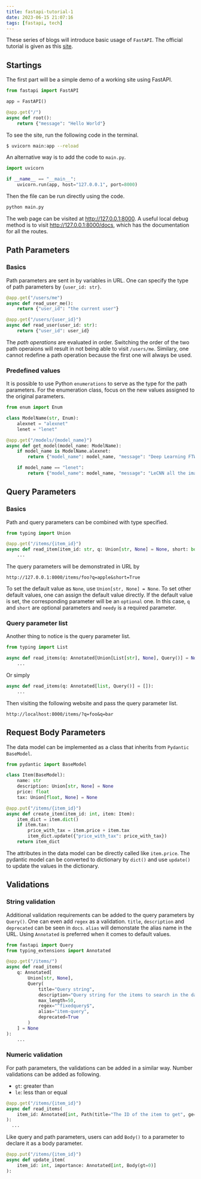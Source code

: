 ```yaml
---
title: fastapi-tutorial-1
date: 2023-06-15 21:07:16
tags: [fastapi, tech]
---
```


These series of blogs will introduce basic usage of `FastAPI`. The official tutorial is given as this [site](https://fastapi.tiangolo.com/tutorial/).

## Startings

The first part will be a simple demo of a working site using FastAPI.

``` python
from fastapi import FastAPI

app = FastAPI()

@app.get("/")
async def root():
    return {"message": "Hello World"}
```

To see the site, run the following code in the terminal.

``` bash
$ uvicorn main:app --reload
``` 

An alternative way is to add the code to `main.py`.

``` python
import uvicorn

if __name__ == "__main__":
    uvicorn.run(app, host="127.0.0.1", port=8000)
```

Then the file can be run directly using the code.

``` bash
python main.py
```

The web page can be visited at http://127.0.0.1:8000. A useful local debug method is to visit http://127.0.0.1:8000/docs, which has the documentation for all the routes. 


## Path Parameters

### Basics
Path parameters are sent in by variables in URL. One can specify the type of path parameters by `{user_id: str}`.

``` python
@app.get("/users/me")
async def read_user_me():
    return {"user_id": "the current user"}

@app.get("/users/{user_id}")
async def read_user(user_id: str):
    return {"user_id": user_id}
```

The *path operations* are evaluated in order. Switching the order of the two path operaions will result in not being able to visit `/users/me`. Similary, one cannot redefine a path operation because the first one will always be used.


### Predefined values

It is possible to use Python `enumerations` to serve as the type for the path parameters. For the enumeration class, focus on the new values assigned to the original parameters.

``` python
from enum import Enum

class ModelName(str, Enum):
    alexnet = "alexnet"
    lenet = "lenet"

@app.get("/models/{model_name}")
async def get_model(model_name: ModelName):
    if model_name is ModelName.alexnet:
        return {"model_name": model_name, "message": "Deep Learning FTW!"}

    if model_name == "lenet":
        return {"model_name": model_name, "message": "LeCNN all the images"}
```

## Query Parameters

### Basics
Path and query parameters can be combined with type specified.

``` python
from typing import Union

@app.get("/items/{item_id}")
async def read_item(item_id: str, q: Union[str, None] = None, short: bool = False, needy: str):
    ...
```

The query parameters will be demonstrated in URL by 

```
http://127.0.0.1:8000/items/foo?q=apple&short=True
```

To set the default value as `None`, use `Union[str, None] = None`. To set other default values, one can assign the default value directly. If the default value is set, the corresponding parameter will be an `optional` one. In this case, `q` and `short` are optional parameters and `needy` is a required parameter.

### Query parameter list
Another thing to notice is the query parameter list.

``` python
from typing import List

async def read_items(q: Annotated[Union[List[str], None], Query()] = None):
    ...
```

Or simply

``` python
async def read_items(q: Annotated[list, Query()] = []):
    ...
```


Then visiting the following website and pass the query parameter list.

```
http://localhost:8000/items/?q=foo&q=bar
```

## Request Body Parameters

The data model can be implemented as a class that inherits from `Pydantic BaseModel`.


``` python
from pydantic import BaseModel

class Item(BaseModel):
    name: str
    description: Union[str, None] = None
    price: float
    tax: Union[float, None] = None

@app.put("/items/{item_id}")
async def create_item(item_id: int, item: Item):
    item_dict = item.dict()
    if item.tax:
        price_with_tax = item.price + item.tax
        item_dict.update({"price_with_tax": price_with_tax})
    return item_dict
```

The attributes in the data model can be directly called like `item.price`. The pydantic model can be converted to dictionary by `dict()` and use `update()` to update the values in the dictionary.


## Validations

### String validation

Additional validation requirements can be added to the query parameters by `Query()`. One can even add `regex` as a validation. `title`, `description` and `deprecated` can be seen in `docs`. `alias` will demonstate the alias name in the URL. Using `Annotated` is preferred when it comes to default values.

``` python
from fastapi import Query
from typing_extensions import Annotated

@app.get("/items/")
async def read_items(
    q: Annotated[
        Union[str, None], 
        Query(
            title="Query string",
            description="Query string for the items to search in the database",
            max_length=50, 
            regex="^fixedquery$",
            alias="item-query",
            deprecated=True
        )
    ] = None
):
    ...
```

### Numeric validation
For path parameters, the validations can be added in a similar way. Number validations can be added as following.

+ `gt`: greater than
+ `le`: less than or equal

``` python
@app.get("/items/{item_id}")
async def read_items(
    item_id: Annotated[int, Path(title="The ID of the item to get", ge=1)]
):
  ...
```

Like query and path parameters, users can add `Body()` to a parameter to declare it as a body parameter.

``` python
@app.put("/items/{item_id}")
async def update_item(
    item_id: int, importance: Annotated[int, Body(gt=0)]
):
```